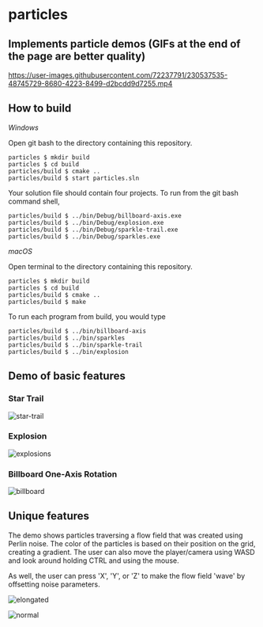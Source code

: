 # particles

## Implements particle demos (GIFs at the end of the page are better quality)

https://user-images.githubusercontent.com/72237791/230537535-48745729-8680-4223-8499-d2bcdd9d7255.mp4


## How to build

*Windows*

Open git bash to the directory containing this repository.

```
particles $ mkdir build
particles $ cd build
particles/build $ cmake ..
particles/build $ start particles.sln
```

Your solution file should contain four projects.
To run from the git bash command shell, 

```
particles/build $ ../bin/Debug/billboard-axis.exe
particles/build $ ../bin/Debug/explosion.exe
particles/build $ ../bin/Debug/sparkle-trail.exe
particles/build $ ../bin/Debug/sparkles.exe
```

*macOS*

Open terminal to the directory containing this repository.

```
particles $ mkdir build
particles $ cd build
particles/build $ cmake ..
particles/build $ make
```

To run each program from build, you would type

```
particles/build $ ../bin/billboard-axis
particles/build $ ../bin/sparkles
particles/build $ ../bin/sparkle-trail
particles/build $ ../bin/explosion
```

## Demo of basic features

### Star Trail

![star-trail](https://user-images.githubusercontent.com/72237791/229005716-3acdfe63-bd31-4100-ac3f-6365e650cf5d.gif)



### Explosion

![explosions](https://user-images.githubusercontent.com/72237791/229006284-f07c0072-e8a2-4f70-9899-6b7d02e8039d.gif)



### Billboard One-Axis Rotation

![billboard](https://user-images.githubusercontent.com/72237791/229004846-0c700c1c-7cc5-453a-ba1a-eab054a7a7d3.gif)



## Unique features 

The demo shows particles traversing a flow field that was created using Perlin noise. The color of the particles is based
on their position on the grid, creating a gradient. The user can also move the player/camera using WASD and look around
holding CTRL and using the mouse.

As well, the user can press 'X', 'Y', or 'Z' to make the flow field 'wave' by offsetting noise parameters.

![elongated](https://user-images.githubusercontent.com/72237791/230537623-a146549a-876c-4327-8ab3-0fa76f181b02.gif)


![normal](https://user-images.githubusercontent.com/72237791/230537808-12decc09-0053-4b9b-b226-f61d1366efb7.gif)



